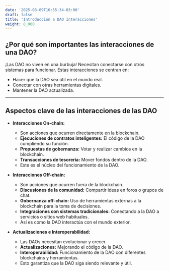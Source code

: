 ```yaml
---
date: '2025-03-09T16:55:34-03:00'
draft: false
title: 'Introducción a DAO Interacciones'
weight: 8_000
---
```


## ¿Por qué son importantes las interacciones de una DAO?

¡Las DAO no viven en una burbuja! Necesitan conectarse con otros sistemas para funcionar. Estas interacciones se centran en:

* Hacer que la DAO sea útil en el mundo real.
* Conectar con otras herramientas digitales.
* Mantener la DAO actualizada.

---

## Aspectos clave de las interacciones de las DAO

* **Interacciones On-chain:**
  * Son acciones que ocurren directamente en la blockchain.
  * **Ejecuciones de contratos inteligentes:** El código de la DAO cumpliendo su función.
  * **Propuestas de gobernanza:** Votar y realizar cambios en la blockchain.
  * **Transacciones de tesorería:** Mover fondos dentro de la DAO.
  * Este es el núcleo del funcionamiento de la DAO.

* **Interacciones Off-chain:**
  * Son acciones que ocurren fuera de la blockchain.
  * **Discusiones de la comunidad:** Compartir ideas en foros o grupos de chat. 
  * **Gobernanza off-chain:** Uso de herramientas externas a la blockchain para la toma de decisiones.
  * **Integraciones con sistemas tradicionales:** Conectando a la DAO a servicios o sitios web habituales.
  * Así es como la DAO interactúa con el mundo exterior.

* **Actualizaciones e Interoperabilidad:**
  * Las DAOs necesitan evolucionar y crecer.
  * **Actualizaciones:** Mejorando el código de la DAO.
  * **Interoperabilidad:** Funcionamiento de la DAO con diferentes blockchains y herramientas.
  * Esto garantiza que la DAO siga siendo relevante y útil.